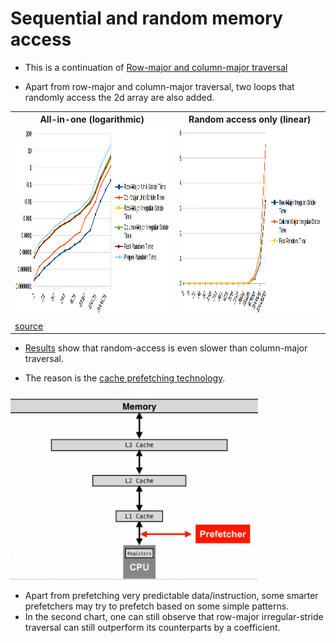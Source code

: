 # Sequential and random memory access

* This is a continuation of [Row-major and column-major traversal](../3_row-and-column-major-traversal) 

* Apart from row-major and column-major traversal, two loops that randomly access the 2d array are also added.

<table>
  <tr>
    <th>All-in-one (logarithmic)</th>
    <th>Random access only (linear)</th>
  </tr>
  <tr>
    <td><img src="./assets/results_all-in-one.png" style="height:300px"></td>
    <td><img src="./assets/results_random.png"  style="height:300px"></td>
  </tr>
  <tr>
    <td colspan="2"><a href="./assets/results.csv">source</a></td>
  </tr>
</table>

* [Results](./assets/results.csv) show that random-access is even slower than column-major traversal.

* The reason is the [cache prefetching technology](https://en.wikipedia.org/wiki/Cache_prefetching).

<img src="./assets/prefetcher.png" style="height:300px" />

  * Apart from prefetching very predictable data/instruction, some smarter prefetchers may try to prefetch based on some
  simple patterns.
  * In the second chart, one can still observe that row-major irregular-stride traversal can still outperform its
  counterparts by a coefficient.